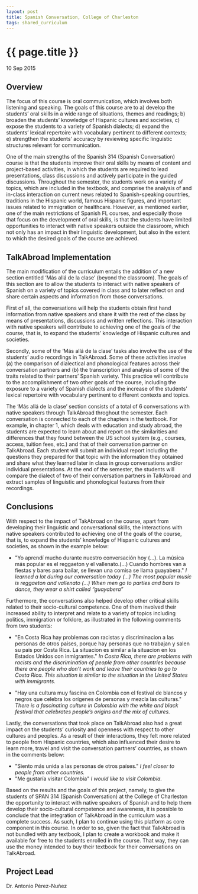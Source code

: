 ```yaml
---
layout: post
title: Spanish Conversation, College of Charleston
tags: shared_curriculum
---
```


# {{ page.title }}

 10 Sep 2015

## Overview

The focus of this course is oral communication, which involves both listening and speaking. The goals of this course are to a) develop the students’ oral skills in a wide range of situations, themes and readings; b) broaden the students’ knowledge of Hispanic cultures and societies, c) expose the students to a variety of Spanish dialects; d) expand the students’ lexical repertoire with vocabulary pertinent to different contexts; e) strengthen the students’ accuracy by reviewing specific linguistic structures relevant for communication.

One of the main strengths of the Spanish 314 (Spanish Conversation) course is that the students improve their oral skills by means of content and project-based activities, in which the students are required to lead presentations, class discussions and actively participate in the guided discussions. Throughout the semester, the students work on a variety of topics, which are included in the textbook, and comprise the analysis of and in-class interaction on current news related to Spanish-speaking countries, traditions in the Hispanic world, famous Hispanic figures, and important issues related to immigration or healthcare. However, as mentioned earlier, one of the main restrictions of Spanish FL courses, and especially those that focus on the development of oral skills, is that the students have limited opportunities to interact with native speakers outside the classroom, which not only has an impact in their linguistic development, but also in the extent to which the desired goals of the course are achieved.

## TalkAbroad Implementation

The main modification of the curriculum entails the addition of a new section entitled ‘Más allá de la clase’ (beyond the classroom). The goals of this section are to allow the students to interact with native speakers of Spanish on a variety of topics covered in class and to later reflect on and share certain aspects and information from those conversations.

First of all, the conversations will help the students obtain first hand information from native speakers and share it with the rest of the class by means of presentations, discussions and written reflections. This interaction with native speakers will contribute to achieving one of the goals of the course, that is, to expand the students’ knowledge of Hispanic cultures and societies.

Secondly, some of the ‘Más allá de la clase’ tasks also involve the use of the students’ audio recordings in TalkAbroad. Some of these activities involve (a) the comparison of dialectical and phonological features across their conversation partners and (b) the transcription and analysis of some of the traits related to their partners’ Spanish variety.  This practice will contribute to the accomplishment of two other goals of the course, including the exposure to a variety of Spanish dialects and the increase of the students’ lexical repertoire with vocabulary pertinent to different contexts and topics.

The ‘Más allá de la clase’ section consists of a total of 6 conversations with native speakers through TalkAbroad throghout the semester. Each conversation is connected to each of the chapters in the textbook. For example, in chapter 1, which deals with education and study abroad, the students are expected to learn about and report on the similarities and differences that they found between the US school system (e.g., courses, access, tuition fees, etc.) and that of their conversation partner on TalkAbroad. Each student will submit an individual report including the questions they prepared for that topic with the information they obtained and share what they learned later in class in group conversations and/or individual presentations. At the end of the semester, the students will compare the dialect of two of their conversation partners in TalkAbroad and extract samples of linguistic and phonological features from their recordings.

## Conclusions

With respect to the impact of TakAbroad on the course, apart from developing their linguistic and conversational skills, the interactions with native speakers contributed to achieving one of the goals of the course, that is, to expand the students’ knowledge of Hispanic cultures and societies, as shown in the example below:

* "Yo aprendí mucho durante nuestro conversación hoy (…). La música más popular es el reggaeton y el vallenato.(…) Cuando hombres van a fiestas y bares para bailar, se llevan una comisa se llama guayabera." *I learned a lot during our conversation today (…) The most popular music is reggaeton and vallenato (…) When men go to parties and bars to dance, they wear a shirt called “guayabera”*

Furthermore, the conversations also helped develop other critical skills related to their socio-cultural competence. One of them involved their increased ability to interpret and relate to a variety of topics including politics, immigration or folklore, as illustrated in the following comments from two students:

* "En Costa Rica hay problemas con racistas y discriminacion a las personas de otros paises, porque hay personas que no trabajan y salen su pais por Costa Rica. La situacion es similar a la situacion en los Estados Unidos con inmigrantes." *In Costa Rica, there are problems with racists and the discrimination of people from other countries because there are people who don’t work and leave their countries to go to Costa Rica. This situation is similar to the situation in the United States with immigrants.*

* "Hay una cultura muy fascina en Colombia con el festival de blancos y negros que celebra los orígenes de personas y mezcla las culturas." *There is a fascinating culture in Colombia with the white and black festival that celebrates people’s origins and the mix of cultures.*

Lastly, the conversations that took place on TalkAbroad also had a great impact on the students’ curiosity and openness with respect to other cultures and peoples. As a result of their interactions, they felt more related to people from Hispanic countries, which also influenced their desire to learn more, travel and visit the conversation partners’ countries, as shown in the comments below:

* "Siento más unida a las personas de otros países." *I feel closer to people from other countries.*
* "Me gustaría visitar Colombia" *I would like to visit Colombia.*

Based on the results and the goals of this project, namely, to give the students of SPAN 314 (Spanish Conversation) at the College of Charleston the opportunity to interact with native speakers of Spanish and to help them develop their socio-cultural competence and awareness, it is possible to conclude that the integration of TalkAbroad in the curriculum was a complete success.  As such, I plan to continue using this platform as core component in this course. In order to so, given the fact that TalkAbroad is not bundled with any textbook, I plan to create a workbook and make it available for free to the students enrolled in the course. That way, they can use the money intended to buy their textbook for their conversations on TalkAbroad.

## Project Lead

Dr. Antonio Pérez-Nuñez